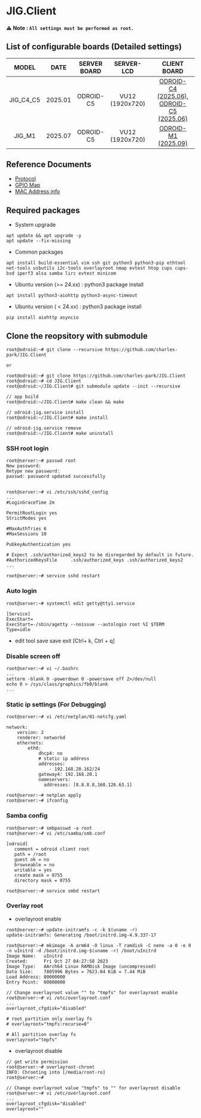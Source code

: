 # JIG.Client
#### ⚠️ **Note : `All settings must be performed as root.`**
## List of configurable boards (Detailed settings)
| MODEL | DATE | SERVER BOARD | SERVER-LCD |   | CLIENT BOARD | CLIENT-LCD | 
|:-----:|:----:|:------------:|:----------:|:-:|:------------:|:----------:|
| JIG_C4_C5 | 2025.01 | ODROID-C5 | VU12 (1920x720) | | [ODROID-C4 (2025.06)](docs/client.c4.md), [ODROID-C5 (2025.06)](docs/client.c5.md) | VU5 (800x480) |
| JIG_M1    | 2025.07 | ODROID-C5 | VU12 (1920x720) | | [ODROID-M1 (2025.09)](docs/client.m1.md) | VU5 (800x480) |

## Reference Documents
* [Protocol](https://docs.google.com/spreadsheets/d/1F-HGwMx3569bgrLBSw_cTt5DpECXvL3MvAWMEkRWaL4/edit?gid=0#gid=0)
* [GPIO Map](https://docs.google.com/spreadsheets/d/18cRWfgj9xmlr1JQb91fNN7SQxrBZxkHoxOEJN6Yy4SI/edit?gid=0#gid=0)
* [MAC Address info](https://docs.google.com/spreadsheets/d/1vIC5tHQ0rEVEjXHcP8fZPeVYMpLD3hWRf8UIYwtjrpw/edit?gid=0#gid=0)

## Required packages
  * System upgrade
```
apt update && apt upgrade -y
apt update --fix-missing
```
  * Common packages
```
apt install build-essential vim ssh git python3 python3-pip ethtool net-tools usbutils i2c-tools overlayroot nmap evtest htop cups cups-bsd iperf3 alsa samba lirc evtest minicom
```
  
  * Ubuntu version (>= 24.xx) : python3 package install
```
apt install python3-aiohttp python3-async-timeout
```

  * Ubuntu version ( < 24.xx) : python3 package install
```
pip install aiohttp asyncio
```

## Clone the reopsitory with submodule
```
root@odroid:~# git clone --recursive https://github.com/charles-park/JIG.Client

or

root@odroid:~# git clone https://github.com/charles-park/JIG.Client
root@odroid:~# cd JIG.Client
root@odroid:~/JIG.Client# git submodule update --init --recursive

// app build
root@odroid:~/JIG.Client# make clean && make

// odroid-jig.service install
root@odroid:~/JIG.Client# make install

// odroid-jig.service remove
root@odroid:~/JIG.Client# make uninstall

```

### SSH root login
```
root@server:~# passwd root
New password: 
Retype new password: 
passwd: password updated successfully


root@server:~# vi /etc/ssh/sshd_config
...
#LoginGraceTime 2m

PermitRootLogin yes
StrictModes yes

#MaxAuthTries 6
#MaxSessions 10

PubkeyAuthentication yes

# Expect .ssh/authorized_keys2 to be disregarded by default in future.
#AuthorizedKeysFile     .ssh/authorized_keys .ssh/authorized_keys2
...

root@server:~# service sshd restart
```

### Auto login
```
root@server:~# systemctl edit getty@tty1.service
```
```
[Service]
ExecStart=
ExecStart=-/sbin/agetty --noissue --autologin root %I $TERM
Type=idle
```
* edit tool save
  save exit [Ctrl+ k, Ctrl + q]

### Disable screen off
```
root@server:~# vi ~/.bashrc
...
setterm -blank 0 -powerdown 0 -powersave off 2>/dev/null
echo 0 > /sys/class/graphics/fb0/blank
...
```

### Static ip settings (For Debugging)
```
root@server:~# vi /etc/netplan/01-netcfg.yaml
```
```
network:
    version: 2
    renderer: networkd
    ethernets:
        eth0:
            dhcp4: no
            # static ip address
            addresses:
                - 192.168.20.162/24
            gateway4: 192.168.20.1
            nameservers:
              addresses: [8.8.8.8,168.126.63.1]

```
```
root@server:~# netplan apply
root@server:~# ifconfig
```

### Samba config
```
root@server:~# smbpasswd -a root
root@server:~# vi /etc/samba/smb.conf
```
```
[odroid]
   comment = odroid client root
   path = /root
   guest ok = no
   browseable = no
   writable = yes
   create mask = 0755
   directory mask = 0755
```
```
root@server:~# service smbd restart
```

### Overlay root
* overlayroot enable
```
root@server:~# update-initramfs -c -k $(uname -r)
update-initramfs: Generating /boot/initrd.img-4.9.337-17

root@server:~# mkimage -A arm64 -O linux -T ramdisk -C none -a 0 -e 0 -n uInitrd -d /boot/initrd.img-$(uname -r) /boot/uInitrd 
Image Name:   uInitrd
Created:      Fri Oct 27 04:27:58 2023
Image Type:   AArch64 Linux RAMDisk Image (uncompressed)
Data Size:    7805996 Bytes = 7623.04 KiB = 7.44 MiB
Load Address: 00000000
Entry Point:  00000000

// Change overlayroot value "" to "tmpfs" for overlayroot enable
root@server:~# vi /etc/overlayroot.conf
...
overlayroot_cfgdisk="disabled"

# root partition only overlay fs
# overlayroot="tmpfs:recurse=0"

# All partition overlay fs
overlayroot="tmpfs"
```
* overlayroot disable
```
// get write permission
root@server:~# overlayroot-chroot 
INFO: Chrooting into [/media/root-ro]
root@server:~# 

// Change overlayroot value "tmpfs" to "" for overlayroot disable
root@server:~# vi /etc/overlayroot.conf
...
overlayroot_cfgdisk="disabled"
overlayroot=""
```
